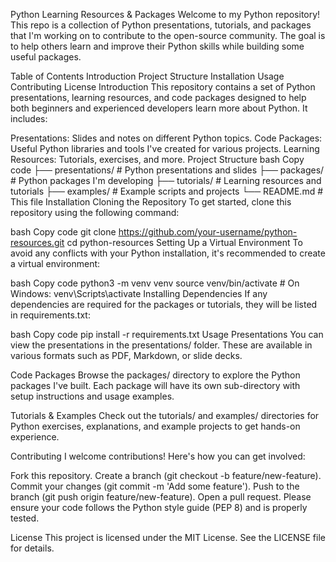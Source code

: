 Python Learning Resources & Packages
Welcome to my Python repository! This repo is a collection of Python presentations, tutorials, and packages that I'm working on to contribute to the open-source community. The goal is to help others learn and improve their Python skills while building some useful packages.

Table of Contents
Introduction
Project Structure
Installation
Usage
Contributing
License
Introduction
This repository contains a set of Python presentations, learning resources, and code packages designed to help both beginners and experienced developers learn more about Python. It includes:

Presentations: Slides and notes on different Python topics.
Code Packages: Useful Python libraries and tools I've created for various projects.
Learning Resources: Tutorials, exercises, and more.
Project Structure
bash
Copy code
├── presentations/       # Python presentations and slides
├── packages/            # Python packages I'm developing
├── tutorials/           # Learning resources and tutorials
├── examples/            # Example scripts and projects
└── README.md            # This file
Installation
Cloning the Repository
To get started, clone this repository using the following command:

bash
Copy code
git clone https://github.com/your-username/python-resources.git
cd python-resources
Setting Up a Virtual Environment
To avoid any conflicts with your Python installation, it's recommended to create a virtual environment:

bash
Copy code
python3 -m venv venv
source venv/bin/activate  # On Windows: venv\Scripts\activate
Installing Dependencies
If any dependencies are required for the packages or tutorials, they will be listed in requirements.txt:

bash
Copy code
pip install -r requirements.txt
Usage
Presentations
You can view the presentations in the presentations/ folder. These are available in various formats such as PDF, Markdown, or slide decks.

Code Packages
Browse the packages/ directory to explore the Python packages I've built. Each package will have its own sub-directory with setup instructions and usage examples.

Tutorials & Examples
Check out the tutorials/ and examples/ directories for Python exercises, explanations, and example projects to get hands-on experience.

Contributing
I welcome contributions! Here's how you can get involved:

Fork this repository.
Create a branch (git checkout -b feature/new-feature).
Commit your changes (git commit -m 'Add some feature').
Push to the branch (git push origin feature/new-feature).
Open a pull request.
Please ensure your code follows the Python style guide (PEP 8) and is properly tested.

License
This project is licensed under the MIT License. See the LICENSE file for details.
